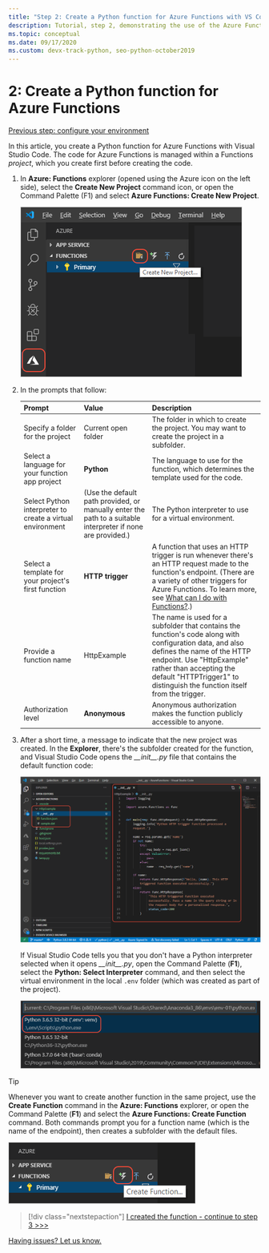 ```yaml
---
title: "Step 2: Create a Python function for Azure Functions with VS Code"
description: Tutorial, step 2, demonstrating the use of the Azure Functions extension for VS Code.
ms.topic: conceptual
ms.date: 09/17/2020
ms.custom: devx-track-python, seo-python-october2019
---
```


# 2: Create a Python function for Azure Functions

[Previous step: configure your environment](tutorial-vs-code-serverless-python-01.md)

In this article, you create a Python function for Azure Functions with Visual Studio Code. The code for Azure Functions is managed within a Functions _project_, which you create first before creating the code.

1. In **Azure: Functions** explorer (opened using the Azure icon on the left side), select the **Create New Project** command icon, or open the Command Palette (F1) and select **Azure Functions: Create New Project**.

    ![Create a new project in the Azure Functions explorer](media/tutorial-vs-code-serverless-python/create-a-new-project-in-azure-functions-explorer.png)

1. In the prompts that follow:

    | Prompt | Value | Description |
    | --- | --- | --- |
    | Specify a folder for the project | Current open folder | The folder in which to create the project. You may want to create the project in a subfolder. |
    | Select a language for your function app project | **Python** | The language to use for the function, which determines the template used for the code. |
    | Select Python interpreter to create a virtual environment | (Use the default path provided, or manually enter the path to a suitable interpreter if none are provided.) | The Python interpreter to use for a virtual environment. |
    | Select a template for your project's first function | **HTTP trigger** | A function that uses an HTTP trigger is run whenever there's an HTTP request made to the function's endpoint. (There are a variety of other triggers for Azure Functions. To learn more, see [What can I do with Functions?](/azure/azure-functions/functions-overview#what-can-i-do-with-functions).) |
    | Provide a function name | HttpExample | The name is used for a subfolder that contains the function's code along with configuration data, and also defines the name of the HTTP endpoint. Use "HttpExample" rather than accepting the default "HTTPTrigger1" to distinguish the function itself from the trigger. |
    | Authorization level | **Anonymous** | Anonymous authorization makes the function publicly accessible to anyone. |

1. After a short time, a message to indicate that the new project was created. In the **Explorer**, there's the subfolder created for the function, and Visual Studio Code opens the *\_\_init\_\_.py* file that contains the default function code:

    ![Result of creating a new Python project in Azure Functions](media/tutorial-vs-code-serverless-python/display-results-of-new-python-project-in-azure-functions.png)

    If Visual Studio Code tells you that you don't have a Python interpreter selected when it opens *\_\_init\_\_.py*, open the Command Palette (**F1**), select the **Python: Select Interpreter** command, and then select the virtual environment in the local `.env` folder (which was created as part of the project).

    ![Select the virtual environment created with the Python project](media/tutorial-vs-code-serverless-python/select-virtual-environment-created-with-the-python-project.png)

> [!TIP]
> Whenever you want to create another function in the same project, use the **Create Function** command in the **Azure: Functions** explorer, or open the Command Palette (**F1**) and select the **Azure Functions: Create Function** command. Both commands prompt you for a function name (which is the name of the endpoint), then creates a subfolder with the default files.
>
> ![Create functions by using New Function in the Azure Functions explorer](media/tutorial-vs-code-serverless-python/create-new-functions-in-azure-functions-explorer.png)

> [!div class="nextstepaction"]
> [I created the function - continue to step 3 >>>](tutorial-vs-code-serverless-python-03.md)

[Having issues? Let us know.](https://aka.ms/python-functions-qs-ms-survey)

